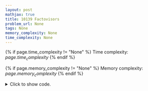 ```yaml
---
layout: post
mathjax: true
title: 10139 Factovisors
problem_url: None
tags: None
memory_complexity: None
time_complexity: None
---
```




{% if page.time_complexity != "None" %}
Time complexity: ${{ page.time_complexity }}$
{% endif %}

{% if page.memory_complexity != "None" %}
Memory complexity: ${{ page.memory_complexity }}$
{% endif %}

<details>
<summary>
<p style="display:inline">Click to show code.</p>
</summary>
```cpp
{% raw %}
using namespace std;
using ll = long long;
using vi = vector<int>;
const int NMAX = 1e7 + 11;
vector<int> prime;
bitset<NMAX> is_prime;
void sieve(ll n)
{
    ll sieve_size = n + 1;
    is_prime.set();
    is_prime[0] = is_prime[1] = 0;
    for (ll i = 2; i <= sieve_size; ++i)
    {
        if (is_prime[i])
        {
            prime.push_back(i);
            for (ll j = i * i; j <= sieve_size; j += i)
                is_prime[j] = 0;
        }
    }
}
bool solve(ll n, ll m)
{
    if (m == 0)
        return true;
    ll i = 0, pf = prime[i], pf2, count1, count2;
    while (pf * pf <= m)
    {
        count1 = count2 = 0;
        while (m % pf == 0)
        {
            ++count1;
            m /= pf;
        }
        pf2 = pf;
        while (pf2 <= n)
        {
            count2 += n / pf2;
            pf2 *= pf;
        }
        if (count2 < count1)
            return false;
        pf = prime[i++];
    }
    if (m != 1)
    {
        if (n < m)
            return false;
    }
    return true;
}
int main(void)
{
    ios_base::sync_with_stdio(false);
    cin.tie(NULL);
    sieve(NMAX);
    ll n, m;
    while (cin >> n >> m)
    {
        cout << m << " ";
        if (solve(n, m))
            cout << "divides ";
        else
            cout << "does not divide ";
        cout << n << "!\n";
    }
    return 0;
}

{% endraw %}
```
</details>


